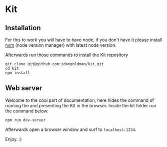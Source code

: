 # Kit

## Installation
For this to work you will have to have node, if you don't have it please install  [nvm](https://github.com/creationix/nvm#install-script) (node version manager) with latest node version.

Afterwards run those commands to install the Kit repository

```
git clone git@github.com:idangoldman/kit.git
cd kit
npm install
```

## Web server
Welcome to the cool part of documentation, here hides the command of running the and presenting the Kit in the browser.
Inside the kit folder run the command below:

```
npm run dev-server
```

Afterwards open a browser window and surf to `localhost:1234`.


Enjoy. :)
